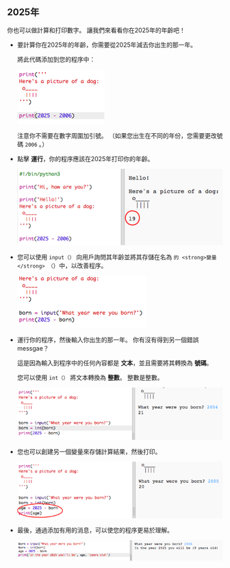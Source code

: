## 2025年

你也可以做計算和打印數字。 讓我們來看看你在2025年的年齡吧！

+ 要計算你在2025年的年齡，你需要從2025年減去你出生的那一年。
    
    將此代碼添加到您的程序中：
    
    ![截圖](images/me-calc.png)
    
    注意你不需要在數字周圍加引號。 （如果您出生在不同的年份，您需要更改號碼 `2006` 。）

+ 點擊 **運行**，你的程序應該在2025年打印你的年齡。
    
    ![截圖](images/me-calc-run.png)

+ 您可以使用 `input（）` 向用戶詢問其年齡並將其存儲在名為 `的 <strong>變量</strong> （`）中，以改善程序。
    
    ![截圖](images/me-input.png)

+ 運行你的程序，然後輸入你出生的那一年。 你有沒有得到另一個錯誤messgae？
    
    這是因為輸入到程序中的任何內容都是 **文本**，並且需要將其轉換為 **號碼**。
    
    您可以使用 `int（）` 將文本轉換為 **整數**。 整數是整數。
    
    ![截圖](images/me-input-test.png)

+ 您也可以創建另一個變量來存儲計算結果，然後打印。
    
    ![截圖](images/me-result-variable.png)

+ 最後，通過添加有用的消息，可以使您的程序更易於理解。
    
    ![截圖](images/me-message.png)